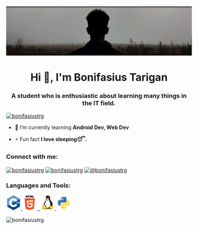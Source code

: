 ![logo](https://github.com/bonifasiustrg/bonifasiustrg/blob/main/banner.png)

<h1 align="center">Hi 👋, I'm Bonifasius Tarigan</h1>
<h3 align="center">A student who is enthusiastic about learning many things in the IT field.</h3>



<p align="left"> <a href="https://github.com/ryo-ma/github-profile-trophy"><img src="https://github-profile-trophy.vercel.app/?username=bonifasiustrg" alt="bonifasiustrg" /></a>

- 🌱 I’m currently learning **Android Dev, Web Dev**

- ⚡ Fun fact **I love sleeping😴.**

<h3 align="left">Connect with me:</h3>
<p align="left">
<a href="https://linkedin.com/in/bonifasiustrg" target="blank"><img align="center" src="https://raw.githubusercontent.com/rahuldkjain/github-profile-readme-generator/master/src/images/icons/Social/linked-in-alt.svg" alt="bonifasiustrg" height="30" width="40" /></a>
<a href="https://instagram.com/bonifasiustrg" target="blank"><img align="center" src="https://raw.githubusercontent.com/rahuldkjain/github-profile-readme-generator/master/src/images/icons/Social/instagram.svg" alt="bonifasiustrg" height="30" width="40" /></a>
<a href="https://medium.com/@bonifasiustrg" target="blank"><img align="center" src="https://raw.githubusercontent.com/rahuldkjain/github-profile-readme-generator/master/src/images/icons/Social/medium.svg" alt="@bonifasiustrg" height="30" width="40" /></a>
</p>

<h3 align="left">Languages and Tools:</h3>
<p align="left"> <a href="https://www.w3schools.com/cpp/" target="_blank" rel="noreferrer"> <img 
src="https://raw.githubusercontent.com/devicons/devicon/master/icons/cplusplus/cplusplus-original.svg" alt="cplusplus" width="40" height="40"/> </a> <a href="https://www.w3.org/html/" target="_blank" rel="noreferrer">
<img src="https://raw.githubusercontent.com/devicons/devicon/master/icons/html5/html5-original-wordmark.svg" alt="html5" width="40" height="40"/> </a> <a href="https://www.java.com" target="_blank" rel="noreferrer"> <img href="https://www.linux.org/" target="_blank" rel="noreferrer"> 
  <img src="https://raw.githubusercontent.com/devicons/devicon/master/icons/linux/linux-original.svg" alt="linux" width="40" height="40"/> </a> <a href="https://www.python.org" target="_blank" rel="noreferrer"> <img src="https://raw.githubusercontent.com/devicons/devicon/master/icons/python/python-original.svg" alt="python" width="40" height="40"/> </a> </p>


<p><img align="center" src="https://github-readme-streak-stats.herokuapp.com/?user=bonifasiustrg&" alt="bonifasiustrg" /></p>

